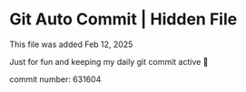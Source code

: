 # Git Auto Commit | Hidden File

This file was added Feb 12, 2025

Just for fun and keeping my daily git commit active 🤪

commit number: 631604
